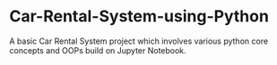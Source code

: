 # Car-Rental-System-using-Python
A basic Car Rental System project which involves various python core concepts and OOPs build on Jupyter Notebook.
